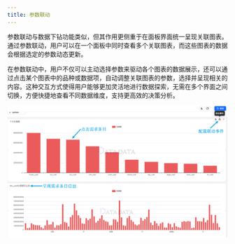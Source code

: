 ```yaml
---
title: 参数联动
---
```


参数联动与数据下钻功能类似，但其作用更侧重于在面板界面统一呈现关联图表。通过参数联动，用户可以在一个面板中同时查看多个关联图表，而这些图表的数据会根据选定的参数动态更新。

在参数联动中，用户不仅可以主动选择参数来驱动各个图表的数据展示，还可以通过点击某个图表中的品种或数据项，自动调整关联图表的参数，选择并呈现相关的内容。这种交互方式使得用户能够更加灵活地进行数据探索，无需在多个界面之间切换，方便快捷地查看不同数据维度，支持更高效的决策分析。

![image](./liandong.png)
